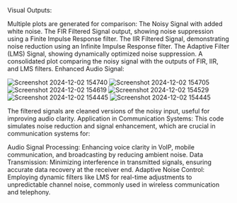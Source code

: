 Visual Outputs:

Multiple plots are generated for comparison:
The Noisy Signal with added white noise.
The FIR Filtered Signal output, showing noise suppression using a Finite Impulse Response filter.
The IIR Filtered Signal, demonstrating noise reduction using an Infinite Impulse Response filter.
The Adaptive Filter (LMS) Signal, showing dynamically optimized noise suppression.
A consolidated plot comparing the noisy signal with the outputs of FIR, IIR, and LMS filters.
Enhanced Audio Signal:

![Screenshot 2024-12-02 154740](https://github.com/user-attachments/assets/998a83f0-8b87-4dd7-b895-56a3f2a9d268)
![Screenshot 2024-12-02 154705](https://github.com/user-attachments/assets/1d83aca2-0d99-474d-b5fd-38f616b0766c)
![Screenshot 2024-12-02 154619](https://github.com/user-attachments/assets/21c72585-e001-4f69-8d05-0ed9b35aac22)
![Screenshot 2024-12-02 154529](https://github.com/user-attachments/assets/957af151-d5e3-491e-aacb-faed4cb99bcf)
![Screenshot 2024-12-02 154445](https://github.com/user-attachments/assets/65c0dc53-66fb-4d82-84d1-51a7bcb978ee)
![Screenshot 2024-12-02 154445](https://github.com/user-attachments/assets/09ddf2af-c330-47c7-958c-b0618d2d2532)

The filtered signals are cleaned versions of the noisy input, useful for improving audio clarity.
Application in Communication Systems:
This code simulates noise reduction and signal enhancement, which are crucial in communication systems for:

Audio Signal Processing: Enhancing voice clarity in VoIP, mobile communication, and broadcasting by reducing ambient noise.
Data Transmission: Minimizing interference in transmitted signals, ensuring accurate data recovery at the receiver end.
Adaptive Noise Control: Employing dynamic filters like LMS for real-time adjustments to unpredictable channel noise, commonly used in wireless communication and telephony.

